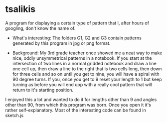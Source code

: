 # tsalikis

A program for displaying a certain type of pattern that I, after hours of googling, don't know the name of.

* What's interesting: 
The folders G1, G2 and G3 contain patterns generated by this program in jpg or png format.

* Background:
My 3rd grade teacher once showed me a neat way to make nice, oddly unsymmetrical patterns in a notebook. If you start at the intersection of two lines in a normal gridded notebook and draw a line one cell up, then draw a line to the right that is two cells long, then down for three cells and so on until you get to nine, you will have a spiral with 90 degree turns. If you, once you get to 9 reset your length to 1 but keep turning as before you will end upp with a really cool pattern that will return to it's starting position.

I enjoyed this a lot and wanted to do it for lengths other than 9 and angles other than 90, from which this program was born. Once you open it it's rather self-explanatory. Most of the interesting code can be found in sketch.js
